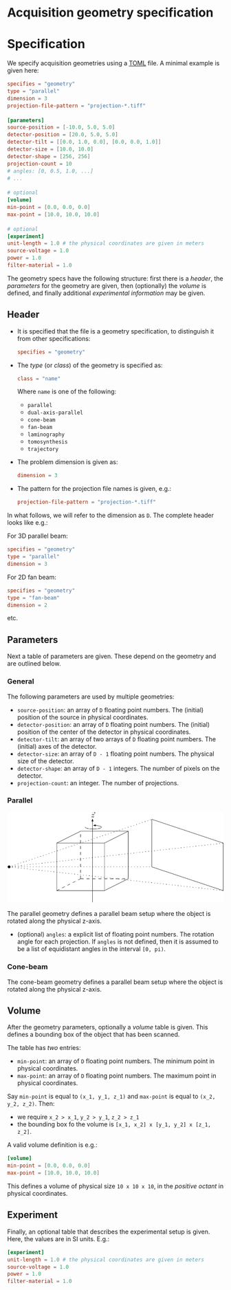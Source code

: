 # Acquisition geometry specification


# Specification

We specify acquisition geometries using a [TOML](https://github.com/toml-lang/toml/blob/master/versions/en/toml-v0.4.0.md) file. A minimal example is given here:

```toml
specifies = "geometry"
type = "parallel"
dimension = 3
projection-file-pattern = "projection-*.tiff"

[parameters]
source-position = [-10.0, 5.0, 5.0]
detector-position = [20.0, 5.0, 5.0]
detector-tilt = [[0.0, 1.0, 0.0], [0.0, 0.0, 1.0]]
detector-size = [10.0, 10.0]
detector-shape = [256, 256]
projection-count = 10
# angles: [0, 0.5, 1.0, ...]
# ...

# optional
[volume]
min-point = [0.0, 0.0, 0.0]
max-point = [10.0, 10.0, 10.0]

# optional
[experiment]
unit-length = 1.0 # the physical coordinates are given in meters
source-voltage = 1.0
power = 1.0
filter-material = 1.0
```

The geometry specs have the following structure: first there is a *header*, the *parameters* for the geometry are given, then (optionally) the *volume* is defined, and finally additional *experimental information* may be given.

## Header

- It is specified that the file is a geometry specification, to distinguish it from other specifications:

    ```toml
    specifies = "geometry"
    ```

- The *type* (or *class*) of the geometry is specified as:

    ```toml
    class = "name"
    ```

    Where `name` is one of the following:
    - `parallel`
    - `dual-axis-parallel`
    - `cone-beam`
    - `fan-beam`
    - `laminography`
    - `tomosynthesis`
    - `trajectory`

- The problem dimension is given as:

    ```toml
    dimension = 3
    ```

- The pattern for the projection file names is given, e.g.:

    ```toml
    projection-file-pattern = "projection-*.tiff"
    ```

In what follows, we will refer to the dimension as `D`. The complete header looks like e.g.:

For 3D parallel beam:

```toml
specifies = "geometry"
type = "parallel"
dimension = 3
```

For 2D fan beam:

```toml
specifies = "geometry"
type = "fan-beam"
dimension = 2
```

etc.

## Parameters

Next a table of parameters are given. These depend on the geometry and are outlined below.

### General

The following parameters are used by multiple geometries:

- `source-position`: an array of `D` floating point numbers. The (initial) position of the source in physical coordinates.
- `detector-position`: an array of `D` floating point numbers. The  (initial) position of the center of the detector in physical coordinates.
- `detector-tilt`: an array of two arrays of `D` floating point numbers. The (initial) axes of the detector.
- `detector-size`: an array of `D - 1` floating point numbers. The physical size of the detector.
- `detector-shape`: an array of `D - 1` integers. The number of pixels on the detector.
- `projection-count`: an integer. The number of projections.

### Parallel

<p align="center">
<img src="images/parallel.png" />
</p>

The parallel geometry defines a parallel beam setup where the object is rotated along the physical z-axis.

- (optional) `angles`: a explicit list of floating point numbers. The rotation angle for each projection. If `angles` is not defined, then it is assumed to be a list of equidistant angles in the interval `[0, pi)`.

### Cone-beam

The cone-beam geometry defines a parallel beam setup where the object is rotated along the physical z-axis.

## Volume

After the geometry parameters, optionally a *volume* table is given. This defines a bounding box of the object that has been scanned.

The table has *two* entries:
- `min-point`: an array of `D` floating point numbers. The minimum point in physical coordinates.
- `max-point`: an array of `D` floating point numbers. The maximum point in physical coordinates.

Say `min-point` is equal to `(x_1, y_1, z_1)` and `max-point` is equal to `(x_2, y_2, z_2)`. Then:
- we require `x_2 > x_1`, `y_2 > y_1`, `z_2 > z_1`
- the bounding box fo the volume is `[x_1, x_2] x [y_1, y_2] x [z_1, z_2]`.

A valid volume definition is e.g.:

```toml
[volume]
min-point = [0.0, 0.0, 0.0]
max-point = [10.0, 10.0, 10.0]
```

This defines a volume of physical size `10 x 10 x 10`, in the *positive octant* in physical coordinates.

## Experiment

Finally, an optional table that describes the experimental setup is given. Here, the values are in SI units. E.g.:

```toml
[experiment]
unit-length = 1.0 # the physical coordinates are given in meters
source-voltage = 1.0
power = 1.0
filter-material = 1.0
```
